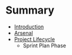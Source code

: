 # Summary

* [Introduction](README.md)
* [Arsenal](ARSENAL.md)
* [Project Lifecycle](PROJECT_LIFECYCLE.md)
   * Sprint Plan Phase

